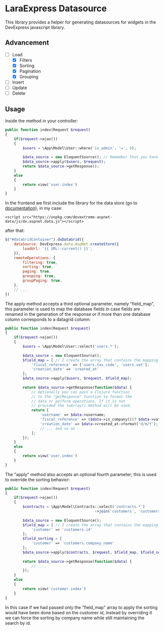# LaraExpress Datasource

This library provides a helper for generating datasources for widgets in the DevExpress javascript library.

## Advancement

- [ ] Load
  - [x] Filters
  - [x] Sorting
  - [x] Pagination
  - [x] Grouping
- [ ] Insert
- [ ] Update
- [ ] Delete

## Usage

Inside the method in your controller:
```php
public function index(Request $request)
{
	if($request->ajax())
	{
		$users = \App\Model\User::where('is_admin', '=', 0);
		
		$data_source = new EloquentSource(); // Remember that you have to add the "use" directive first.
		$data_source->apply($users, $request);
		return $data_source->getResponse();
	}
	else
	{
		return view('user.index')
	}
}
```
In the frontend we first include the library for the data store (go to [documentation](https://github.com/DevExpress/DevExtreme.AspNet.Data)), in my case:
	
	<script src="https://unpkg.com/devextreme-aspnet-data/js/dx.aspnet.data.js"></script>

after that:
```javascript
$("#dataGridContainer").dxDataGrid({
    dataSource: DevExpress.data.AspNet.createStore({
        loadUrl: '{{ URL::current() }}',
    }),
    remoteOperations: {
		filtering: true,
		sorting: true,
		paging: true,
		grouping: true,
		groupPaging: true,
	},
    // ...
})
```
The apply method accepts a third optional parameter, namely "field_map", this parameter is used to map the database fields in case fields are renamed in the generation of the response or if more than one database column corresponds to a datagrid column:

```php
public function index(Request $request)
{
	if($request->ajax())
	{
		$users = \App\Model\User::select('users.*');
		
		$data_source = new EloquentSource();
		$field_map = [ // I create the array that contains the mapping field name => column name
			'fiscal_reference' => ['users.tax_code', 'users.vat'],
			'creation_date' => 'created_at'
		];
		$data_source->apply($users, $request, $field_map);
		
		return $data_source->getResponse(function($data) {
			// Optionally you can pass a Clojure function
			// to the "getResponse" function to format the
			// data or perform operations. If it is not
			// provided the toArray() method will be used.
			return [
				'username' => $data->username;
				'fiscal_reference' => ($data->is_company())? $data->vat : $data->tax_code;
				'creation_date' => $data->created_at->format('d/m/Y');
				// ... and so on
			];
		});
	}
	else
	{
		return view('user.index')
	}
}
```

The "apply" method also accepts an optional fourth parameter; this is used to override the sorting behavior:

```php
public function index(Request $request)
{
	if($request->ajax())
	{
		$contracts = \App\Model\Contracts::select('contracts.*')
										 ->join('customers', 'customers.id', '=', 'contracts.customer_id');
		
		$data_source = new EloquentSource();
		$field_map = [ // I create the array that contains the mapping field name => column name
			'customer' => 'customers.id'
		];
		$field_sorting = [
			'customer' => 'customers.company_name'
		];
		$data_source->apply($contracts, $request, $field_map, $field_sorting);
		
		return $data_source->getResponse(function($data) {
			// ....
		});
	}
	else
	{
		return view('customer.index')
	}
}
```

In this case if we had passed only the "field_map" array to apply the sorting would have been done based on the customer id, instead by overriding it we can force the sorting by company name while still maintaining the search by id.